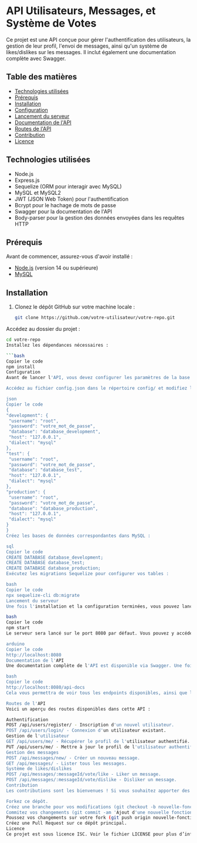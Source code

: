 # API Utilisateurs, Messages, et Système de Votes

Ce projet est une API conçue pour gérer l'authentification des utilisateurs, la gestion de leur profil, l'envoi de messages, ainsi qu'un système de likes/dislikes sur les messages. Il inclut également une documentation complète avec Swagger.

## Table des matières
- [Technologies utilisées](#technologies-utilisées)
- [Prérequis](#prérequis)
- [Installation](#installation)
- [Configuration](#configuration)
- [Lancement du serveur](#lancement-du-serveur)
- [Documentation de l'API](#documentation-de-lapi)
- [Routes de l'API](#routes-de-lapi)
- [Contribution](#contribution)
- [Licence](#licence)

## Technologies utilisées

- Node.js
- Express.js
- Sequelize (ORM pour interagir avec MySQL)
- MySQL et MySQL2
- JWT (JSON Web Token) pour l'authentification
- Bcrypt pour le hachage de mots de passe
- Swagger pour la documentation de l'API
- Body-parser pour la gestion des données envoyées dans les requêtes HTTP

## Prérequis

Avant de commencer, assurez-vous d'avoir installé :

- [Node.js](https://nodejs.org/en/) (version 14 ou supérieure)
- [MySQL](https://www.mysql.com/)

## Installation

1. Clonez le dépôt GitHub sur votre machine locale :

   ```bash
   git clone https://github.com/votre-utilisateur/votre-repo.git
Accédez au dossier du projet :

   ```bash
   cd votre-repo
Installez les dépendances nécessaires :

```bash
Copier le code
npm install
Configuration
Avant de lancer l'API, vous devez configurer les paramètres de la base de données.

Accédez au fichier config.json dans le répertoire config/ et modifiez les valeurs selon votre configuration MySQL locale :

json
Copier le code
{
  "development": {
    "username": "root",
    "password": "votre_mot_de_passe",
    "database": "database_development",
    "host": "127.0.0.1",
    "dialect": "mysql"
  },
  "test": {
    "username": "root",
    "password": "votre_mot_de_passe",
    "database": "database_test",
    "host": "127.0.0.1",
    "dialect": "mysql"
  },
  "production": {
    "username": "root",
    "password": "votre_mot_de_passe",
    "database": "database_production",
    "host": "127.0.0.1",
    "dialect": "mysql"
  }
}
Créez les bases de données correspondantes dans MySQL :

sql
Copier le code
CREATE DATABASE database_development;
CREATE DATABASE database_test;
CREATE DATABASE database_production;
Exécutez les migrations Sequelize pour configurer vos tables :

bash
Copier le code
npx sequelize-cli db:migrate
Lancement du serveur
Une fois l'installation et la configuration terminées, vous pouvez lancer le serveur en utilisant la commande suivante :

bash
Copier le code
npm start
Le serveur sera lancé sur le port 8080 par défaut. Vous pouvez y accéder à l'adresse suivante :

arduino
Copier le code
http://localhost:8080
Documentation de l'API
Une documentation complète de l'API est disponible via Swagger. Une fois le serveur lancé, vous pouvez y accéder en visitant :

bash
Copier le code
http://localhost:8080/api-docs
Cela vous permettra de voir tous les endpoints disponibles, ainsi que les paramètres et réponses attendus.

Routes de l'API
Voici un aperçu des routes disponibles dans cette API :

Authentification
POST /api/users/register/ - Inscription d'un nouvel utilisateur.
POST /api/users/login/ - Connexion d'un utilisateur existant.
Gestion de l'utilisateur
GET /api/users/me/ - Récupérer le profil de l'utilisateur authentifié.
PUT /api/users/me/ - Mettre à jour le profil de l'utilisateur authentifié.
Gestion des messages
POST /api/messages/new/ - Créer un nouveau message.
GET /api/messages/ - Lister tous les messages.
Système de likes/dislikes
POST /api/messages/:messageId/vote/like - Liker un message.
POST /api/messages/:messageId/vote/dislike - Disliker un message.
Contribution
Les contributions sont les bienvenues ! Si vous souhaitez apporter des améliorations ou corriger des bugs, suivez ces étapes :

Forkez ce dépôt.
Créez une branche pour vos modifications (git checkout -b nouvelle-fonctionnalité).
Commitez vos changements (git commit -am 'Ajout d'une nouvelle fonctionnalité').
Poussez vos changements sur votre fork (git push origin nouvelle-fonctionnalité).
Créez une Pull Request sur ce dépôt principal.
Licence
Ce projet est sous licence ISC. Voir le fichier LICENSE pour plus d’informations.
